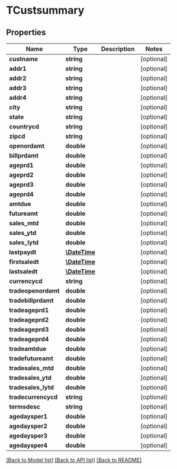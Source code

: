 # TCustsummary

## Properties
Name | Type | Description | Notes
------------ | ------------- | ------------- | -------------
**custname** | **string** |  | [optional] 
**addr1** | **string** |  | [optional] 
**addr2** | **string** |  | [optional] 
**addr3** | **string** |  | [optional] 
**addr4** | **string** |  | [optional] 
**city** | **string** |  | [optional] 
**state** | **string** |  | [optional] 
**countrycd** | **string** |  | [optional] 
**zipcd** | **string** |  | [optional] 
**openordamt** | **double** |  | [optional] 
**billprdamt** | **double** |  | [optional] 
**ageprd1** | **double** |  | [optional] 
**ageprd2** | **double** |  | [optional] 
**ageprd3** | **double** |  | [optional] 
**ageprd4** | **double** |  | [optional] 
**amtdue** | **double** |  | [optional] 
**futureamt** | **double** |  | [optional] 
**sales_mtd** | **double** |  | [optional] 
**sales_ytd** | **double** |  | [optional] 
**sales_lytd** | **double** |  | [optional] 
**lastpaydt** | [**\DateTime**](\DateTime.md) |  | [optional] 
**firstsaledt** | [**\DateTime**](\DateTime.md) |  | [optional] 
**lastsaledt** | [**\DateTime**](\DateTime.md) |  | [optional] 
**currencycd** | **string** |  | [optional] 
**tradeopenordamt** | **double** |  | [optional] 
**tradebillprdamt** | **double** |  | [optional] 
**tradeageprd1** | **double** |  | [optional] 
**tradeageprd2** | **double** |  | [optional] 
**tradeageprd3** | **double** |  | [optional] 
**tradeageprd4** | **double** |  | [optional] 
**tradeamtdue** | **double** |  | [optional] 
**tradefutureamt** | **double** |  | [optional] 
**tradesales_mtd** | **double** |  | [optional] 
**tradesales_ytd** | **double** |  | [optional] 
**tradesales_lytd** | **double** |  | [optional] 
**tradecurrencycd** | **string** |  | [optional] 
**termsdesc** | **string** |  | [optional] 
**agedaysper1** | **double** |  | [optional] 
**agedaysper2** | **double** |  | [optional] 
**agedaysper3** | **double** |  | [optional] 
**agedaysper4** | **double** |  | [optional] 

[[Back to Model list]](../README.md#documentation-for-models) [[Back to API list]](../README.md#documentation-for-api-endpoints) [[Back to README]](../README.md)


